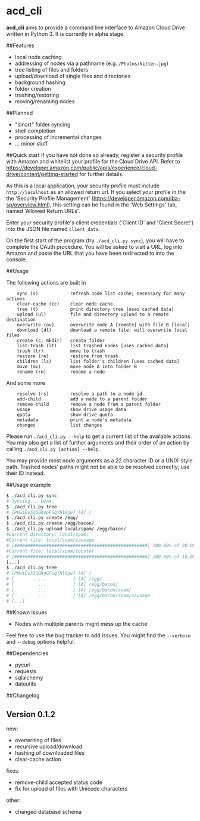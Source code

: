 acd_cli
=======

**acd_cli** aims to provide a command line interface to Amazon Cloud Drive written in Python 3. It is currently in alpha stage.

##Features

 * local node caching
 * addressing of nodes via a pathname (e.g. `/Photos/kitten.jpg`)
 * tree listing of files and folders
 * upload/download of single files and directories
 * background hashing
 * folder creation
 * trashing/restoring
 * moving/renaming nodes

##Planned
 
 * "smart" folder syncing
 * shell completion
 * processing of incremental changes
 * ... minor stuff

##Quick start
If you have not done so already, register a security profile with Amazon and whitelist your profile for the Cloud Drive API. Refer to https://developer.amazon.com/public/apis/experience/cloud-drive/content/getting-started for further details.

As this is a local application, your security profile must include ``http://localhost`` as an allowed return url.
If you select your profile in the the 'Security Profile Management' (https://developer.amazon.com/iba-sp/overview.html), this setting can be found in the 'Web Settings' tab, named 'Allowed Return URLs'.

Enter your security profile's client credentials ('Client ID' and 'Client Secret') into the JSON file named `client_data`. 

On the first start of the program (try ``./acd_cli.py sync``), you will have to complete the OAuth procedure.
You will be asked to visit a URL, log into Amazon and paste the URL that you have been redirected to into the console.


##Usage

The following actions are built in

```
    sync (s)            refresh node list cache; necessary for many actions
    clear-cache (cc)    clear node cache
    tree (t)            print directory tree [uses cached data]
    upload (ul)         file and directory upload to a remote destination
    overwrite (ov)      overwrite node A [remote] with file B [local]
    download (dl)       download a remote file; will overwrite local files
    create (c, mkdir)   create folder
    list-trash (lt)     list trashed nodes [uses cached data]
    trash (tr)          move to trash
    restore (re)        restore from trash
    children (ls)       list folder's children [uses cached data]
    move (mv)           move node A into folder B
    rename (rn)         rename a node
```
And some more
```
    resolve (rs)        resolve a path to a node id
    add-child           add a node to a parent folder
    remove-child        remove a node from a parent folder
    usage               show drive usage data
    quota               show drive quota
    metadata            print a node's metadata
    changes             list changes
```

Please run ``./acd_cli.py --help`` to get a current list of the available actions. You may also get a list of  further arguments and their order of an action by calling ``./acd_cli.py [action] --help``.

You may provide most node arguments as a 22 character ID or a UNIX-style path. Trashed nodes' paths might not be able to be resolved correctly; use their ID instead.

##Usage example

```bash
$ ./acd_cli.py sync
# Syncing... Done.
$ ./acd_cli.py tree
# [PHwiEv53QOKoGFGqYNl8pw] [A] /
$ ./acd_cli.py create /egg/
$ ./acd_cli.py create /egg/bacon/
$ ./acd_cli.py upload local/spam/ /egg/bacon/
#Current directory: local/spam/
#Current file: local/spam/sausage
# [##################################################] 100.00% of 20.0MiB
#Current file: local/spam/lobster
# [##################################################] 100.00% of 10.0MiB
[...]
$ ./acd_cli.py tree
# [PHwiEv53QOKoGFGqYNl8pw] [A] /
# [         ...          ] [A] /egg/
# [         ...          ] [A] /egg/bacon/
# [         ...          ] [A] /egg/bacon/spam/
# [         ...          ] [A] /egg/bacon/spam/sausage
# [...]
```

##Known Issues

 * Nodes with multiple parents might mess up the cache

Feel free to use the bug tracker to add issues. You might find the `--verbose` and `--debug` options helpful. 

##Dependencies
* pycurl
* requests
* sqlalchemy
* dateutils

##Changelog

## Version 0.1.2
new:
 * overwriting of files
 * recursive upload/download
 * hashing of downloaded files
 * clear-cache action

fixes:
 * remove-child accepted status code
 * fix for upload of files with Unicode characters
 
other:
 * changed database schema
